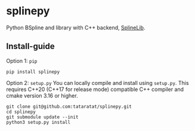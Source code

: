 # splinepy
Python BSpline and library with C++ backend, [SplineLib](https://github.com/SplineLib/SplineLib).


## Install-guide
Option 1: `pip`
```
pip install splinepy
```

Option 2: `setup.py`
You can locally compile and install using `setup.py`.
This requires C++20 (C++17 for release mode) compatible C++ compiler
and cmake version 3.16 or higher.
```
git clone git@github.com:tataratat/splinepy.git
cd splinepy
git submodule update --init
python3 setup.py install
```
